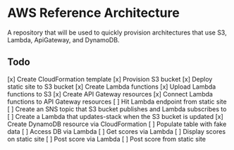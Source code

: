 # AWS Reference Architecture
A repository that will be used to quickly provision architectures that use S3, Lambda, ApiGateway, and DynamoDB. 

## Todo
[x] Create CloudFormation template
[x] Provision S3 bucket
[x] Deploy static site to S3 bucket
[x] Create Lambda functions
[x] Upload Lambda functions to S3
[x] Create API Gateway resources
[x] Connect Lambda functions to API Gateway resources
[ ] Hit Lambda endpoint from static site
[ ] Create an SNS topic that S3 bucket publishes and Lambda subscribes to
[ ] Create a Lambda that updates-stack when the S3 bucket is updated
[x] Create DynamoDB resource via CloudFormation
[ ] Populate table with fake data
[ ] Access DB via Lambda
[ ] Get scores via Lambda
[ ] Display scores on static site
[ ] Post score via Lambda
[ ] Post score from static site